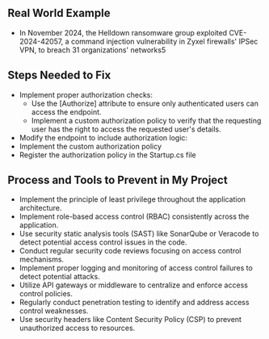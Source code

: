 ## Real World Example

- In November 2024, the Helldown ransomware group exploited CVE-2024-42057, a command injection vulnerability in Zyxel firewalls' IPSec VPN, to breach 31 organizations' networks5

## Steps Needed to Fix

- Implement proper authorization checks:
  - Use the [Authorize] attribute to ensure only authenticated users can access the endpoint.
  - Implement a custom authorization policy to verify that the requesting user has the right to access the requested user's details.
- Modify the endpoint to include authorization logic:
- Implement the custom authorization policy
- Register the authorization policy in the Startup.cs file

## Process and Tools to Prevent in My Project

- Implement the principle of least privilege throughout the application architecture.
- Implement role-based access control (RBAC) consistently across the application.
- Use security static analysis tools (SAST) like SonarQube or Veracode to detect potential access control issues in the code.
- Conduct regular security code reviews focusing on access control mechanisms.
- Implement proper logging and monitoring of access control failures to detect potential attacks.
- Utilize API gateways or middleware to centralize and enforce access control policies.
- Regularly conduct penetration testing to identify and address access control weaknesses.
- Use security headers like Content Security Policy (CSP) to prevent unauthorized access to resources.
